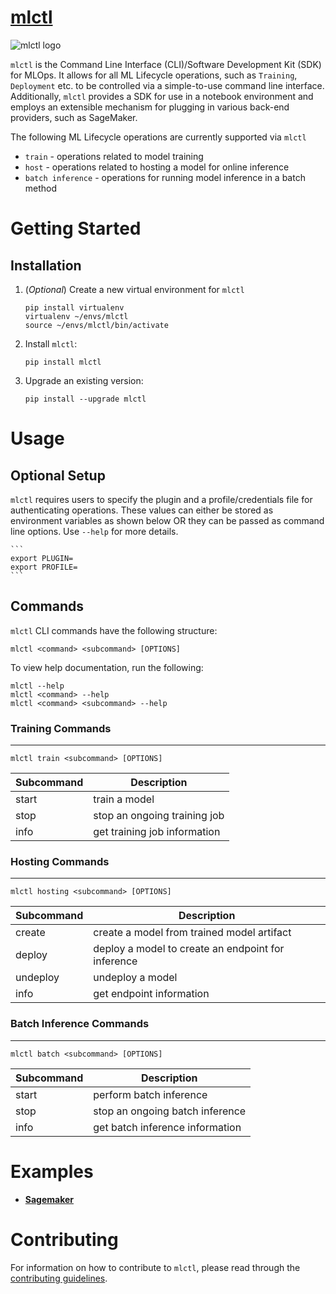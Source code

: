 # **[mlctl](https://github.com/intuit/mlctl)**

![mlctl logo](.github/assets/images/mlctl-logo.png)

`mlctl` is the Command Line Interface (CLI)/Software Development Kit (SDK) for MLOps. It allows for all ML Lifecycle operations, such as `Training`, `Deployment` etc. to be controlled via a simple-to-use command line interface. Additionally, `mlctl` provides a SDK for use in a notebook environment and employs an extensible mechanism for plugging in various back-end providers, such as SageMaker. 

The following ML Lifecycle operations are currently supported via `mlctl`
- `train` - operations related to model training
- `host` - operations related to hosting a model for online inference 
- `batch inference` - operations for running model inference in a batch method

# **Getting Started**

## **Installation** 

1. (*Optional*) Create a new virtual environment for `mlctl`

    ```
    pip install virtualenv
    virtualenv ~/envs/mlctl
    source ~/envs/mlctl/bin/activate
    ```
    
2. Install `mlctl`:

    ```
    pip install mlctl
    ```

3. Upgrade an existing version:
    
    ```
    pip install --upgrade mlctl
    ```
# **Usage**
## **Optional Setup**
`mlctl` requires users to specify the plugin and a profile/credentials file for authenticating operations. These values can either be stored as environment variables as shown below OR they can be passed as command line options. Use `--help` for more details.
    
    ```
    export PLUGIN=
    export PROFILE=
    ```
## **Commands**
`mlctl` CLI commands have the following structure:
```
mlctl <command> <subcommand> [OPTIONS]
```

To view help documentation, run the following: 
```
mlctl --help
mlctl <command> --help
mlctl <command> <subcommand> --help
```

### **Training Commands**
---

```
mlctl train <subcommand> [OPTIONS]
```
| Subcommand | Description
| -----------|-------------  
| start      | train a model 
| stop       | stop an ongoing training job  
| info       | get training job information

### **Hosting Commands**
---
```
mlctl hosting <subcommand> [OPTIONS]
```
| Subcommand | Description
| -----------|-------------  
| create     | create a model from trained model artifact
| deploy     | deploy a model to create an endpoint for inference
| undeploy   | undeploy a model
| info       | get endpoint information

### **Batch Inference Commands**
---
```
mlctl batch <subcommand> [OPTIONS]
```
| Subcommand | Description
| -----------|-------------  
| start      | perform batch inference
| stop       | stop an ongoing batch inference 
| info       | get batch inference information

# **Examples**
* **[Sagemaker](./mlctl/usage/SagemakerUsage.md)**

# **Contributing**
For information on how to contribute to `mlctl`, please read through the [contributing guidelines](./.github/CONTRIBUTING.md).

